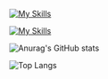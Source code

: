 [![My Skills](https://skillicons.dev/icons?i=cs,java,react,js,ts,html,css)](https://skillicons.dev)

[![My Skills](https://skillicons.dev/icons?i=visualstudio,vscode,azure,androidstudio,unity)](https://skillicons.dev)

![Anurag's GitHub stats](https://github-readme-stats.vercel.app/api?username=Hat-Skeleton&show_icons=true&theme=discord_old_blurple)

![Top Langs](https://github-readme-stats.vercel.app/api/top-langs/?username=Hat-Skeleton&show_icons=true&theme=discord_old_blurple)
